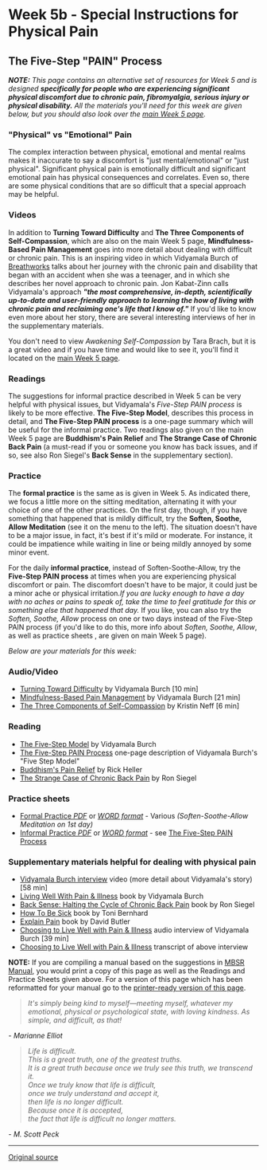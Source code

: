 Week 5b - Special Instructions for Physical Pain
================================================

The Five-Step "PAIN" Process
----------------------------

_**NOTE:** This page contains an alternative set of resources for Week 5 and is
designed **specifically for people who are experiencing significant physical
discomfort due to chronic pain, fibromyalgia, serious injury or physical
disability.** All the materials you'll need for this week are given below, but
you should also look over the [main Week 5 page][21]._

### "Physical" vs "Emotional" Pain  
The complex interaction between physical, emotional and mental realms makes it
inaccurate to say a discomfort is "just mental/emotional" or "just physical".
Significant physical pain is emotionally difficult and significant emotional
pain has physical consequences and correlates. Even so, there are some physical
conditions that are so difficult that a special approach may be helpful.

### Videos  
In addition to **Turning Toward Difficulty** and **The Three Components of
Self-Compassion**, which are also on the main Week 5 page, **Mindfulness-Based
Pain Management** goes into more detail about dealing with difficult or chronic
pain. This is an inspiring video in which Vidyamala Burch of [Breathworks][38]
talks about her journey with the chronic pain and disability that began with an
accident when she was a teenager, and in which she describes her novel approach
to chronic pain. Jon Kabat-Zinn calls Vidyamala's approach _**"the most
comprehensive, in-depth, scientifically up-to-date and user-friendly approach
to learning the how of living with chronic pain and reclaiming one's life that
I know of."**_ If you'd like to know even more about her story, there are
several interesting interviews of her in the supplementary materials.

You don't need to view _Awakening Self-Compassion_ by Tara Brach, but it is a
great video and if you have time and would like to see it, you'll find it
located on the [main Week 5 page][21].

### Readings  
The suggestions for informal practice described in Week 5 can be very helpful
with physical issues, but Vidyamala's _Five-Step PAIN process_ is likely to be
more effective. **The Five-Step Model**, describes this process in detail, and
**The Five-Step PAIN process** is a one-page summary which will be useful for
the informal practice. Two readings also given on the main Week 5 page are
**Buddhism's Pain Relief** and **The Strange Case of Chronic Back Pain** (a
must-read if you or someone you know has back issues, and if so, see also Ron
Siegel's **Back Sense** in the supplementary section).

### Practice  
The **formal practice** is the same as is given in Week 5. As indicated there,
we focus a little more on the sitting meditation, alternating it with your
choice of one of the other practices. On the first day, though, if you have
something that happened that is mildly difficult, try the **Soften, Soothe,
Allow Meditation** (see it on the menu to the left). The situation doesn't have
to be a major issue, in fact, it's best if it's mild or moderate. For instance,
it could be impatience while waiting in line or being mildly annoyed by some
minor event.

For the daily **informal practice**, instead of Soften-Soothe-Allow, try the
**Five-Step PAIN process** at times when you are experiencing physical
discomfort or pain. The discomfort doesn't have to be major, it could just be a
minor ache or physical irritation._If you are lucky enough to have a day with
no aches or pains to speak of, take the time to feel gratitude for this or
something else that happened that day._ If you like, you can also try the
_Soften, Soothe, Allow_ process on one or two days instead of the Five-Step
PAIN process (if you'd like to do this, more info about _Soften, Soothe,
Allow_, as well as practice sheets , are given on main Week 5 page).

_Below are your materials for this week:_

### Audio/Video
* [Turning Toward Difficulty][39] by Vidyamala Burch [10 min]  
* [Mindfulness-Based Pain Management][40] by Vidyamala Burch [21 min]  
* [The Three Components of Self-Compassion][41] by Kristin Neff [6 min]  

### Reading  
* [The Five-Step Model][42] by Vidyamala Burch  
* [The Five-Step PAIN Process][43] one-page description of Vidyamala Burch's "Five Step Model"  
* [Buddhism's Pain Relief][44] by Rick Heller  
* [The Strange Case of Chronic Back Pain][45] by Ron Siegel  

### Practice sheets  
* [Formal Practice _PDF_][46] or [_WORD format_][47] \- Various _(Soften-Soothe-Allow Meditation on 1st day)_  
* [Informal Practice _PDF_][48] or [_WORD format_][49] \- see  [The Five-Step PAIN Process][43]

### Supplementary materials helpful for dealing with physical pain  
* [Vidyamala Burch interview][50] video (more detail about Vidyamala's story) [58 min]  
* [Living Well With Pain &amp; Illness][51] book by Vidyamala Burch  
* [Back Sense: Halting the Cycle of Chronic Back Pain][52] book by Ron Siegel  
* [How To Be Sick][53] book by Toni Bernhard  
* [Explain Pain][54] book by David Butler  
* [Choosing to Live Well with Pain & Illness][55] audio interview of Vidyamala Burch [39 min]  
* [Choosing to Live Well with Pain & Illness][56] transcript of above interview  

**NOTE:** If you are compiling a manual based on the suggestions in [MBSR
Manual][16], you would print a copy of this page as well as the Readings and
Practice Sheets given above. For a version of this page which has been
reformatted for your manual go to the [printer-ready version of this page][57].

> _It's simply being kind to myself—meeting myself, whatever my emotional,
physical or psychological state, with loving kindness. As simple, and
difficult, as that!_

\- _Marianne Elliot_


> _Life is difficult.  
This is a great truth, one of the greatest truths.  
It is a great truth because once we truly see this truth, we transcend it.  
Once we truly know that life is difficult,  
once we truly understand and accept it,  
then life is no longer difficult.  
Because once it is accepted,  
the fact that life is difficult no longer matters._

\- _M. Scott Peck_


[16]: selfguidedMBSR_manual.md
[21]: selfguidedMBSR_week5.md
[38]: http://www.breathworks-mindfulness.org.uk/aboutbreathworks
[39]: https://www.youtube.com/watch?v=8aAATYSvNjc&amp;list=PLbiVpU59JkVbxrJS2Hc-QZeAY64nQqN7N&amp;index=1
[40]: https://www.youtube.com/watch?v=N10_dcIZp2k&amp;list=PLbiVpU59JkVbxrJS2Hc-QZeAY64nQqN7N&amp;index=2
[41]: https://www.youtube.com/watch?v=w3aba1ok5lE&amp;index=3&amp;list=PLbiVpU59JkVbxrJS2Hc-QZeAY64nQqN7N
[42]: docs/week5b/vidyamala-5steps.pdf
[43]: docs/week5b/PAIN.pdf
[44]: docs/week5b/buddhism-pain.pdf
[45]: docs/week5b/siegel-backpain.pdf
[46]: practice/week5b-formal.pdf
[47]: practice/week5b-formal.docx
[48]: practice/week5b-informal.pdf
[49]: practice/week5b-informal.docx
[50]: https://www.youtube.com/watch?v=3TUxs8HOCRo
[51]: http://www.amazon.com/Living-Well-Pain-Illness-Suffering/dp/1591797470
[52]: http://www.amazon.com/Back-Sense-Revolutionary-Approach-Halting/dp/0767905814
[53]: http://www.amazon.com/How-Sick-Buddhist-Inspired-Chronically-Caregivers/dp/0861716264
[54]: http://www.amazon.com/Explain-Pain-David-Butler/dp/097509100X
[55]: meditations/vidyamala-choosing.md
[56]: docs/week5b/vidyamala-choosing.pdf
[57]: http://palousemindfulness.com/docs/manualMBSRweek5-PAIN.pdf
  
-----

[Original source](http://palousemindfulness.com/selfguidedMBSR_week5b.html "Permalink to MBSR week 5b (Physical Pain)")
